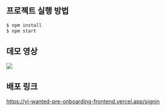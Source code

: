 ## 프로젝트 실행 방법

```bash
$ npm install
$ npm start
```

## 데모 영상
<img src="https://user-images.githubusercontent.com/95585314/232190120-6883747e-6770-4346-8bd0-fe9267d4dc38.gif" />

## 배포 링크
https://yj-wanted-pre-onboarding-frontend.vercel.app/signin
